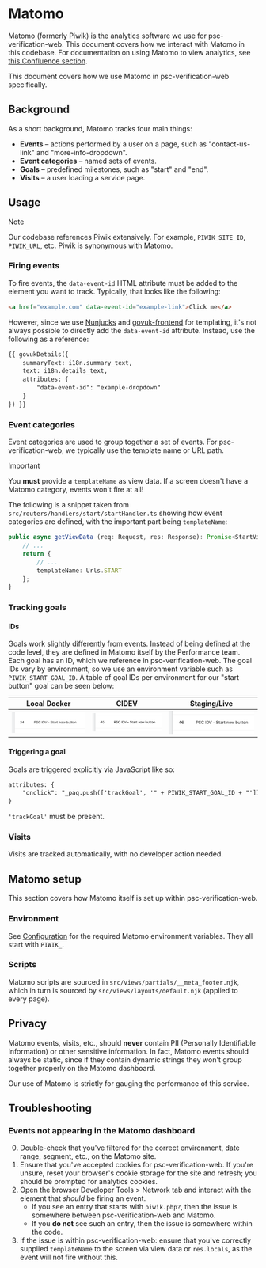 # Matomo
Matomo (formerly Piwik) is the analytics software we use for psc-verification-web. This document covers how we interact with Matomo in this codebase. For documentation on using Matomo to view analytics, see [this Confluence section](https://companieshouse.atlassian.net/wiki/spaces/S5/pages/1929183485/Piwik+Matomo#Using-Piwik%2FMatomo).

This document covers how we use Matomo in psc-verification-web specifically.

## Background
As a short background, Matomo tracks four main things:

* **Events** – actions performed by a user on a page, such as "contact-us-link" and "more-info-dropdown".
* **Event categories** – named sets of events.
* **Goals** – predefined milestones, such as "start" and "end".
* **Visits** – a user loading a service page.

## Usage

> [!NOTE]  
> Our codebase references Piwik extensively. For example, `PIWIK_SITE_ID`, `PIWIK_URL`, etc. Piwik is synonymous with Matomo.

### Firing events
To fire events, the `data-event-id` HTML attribute must be added to the element you want to track. Typically, that looks like the following:

```html
<a href="example.com" data-event-id="example-link">Click me</a>
```

However, since we use [Nunjucks](https://mozilla.github.io/nunjucks/) and [govuk-frontend](https://github.com/alphagov/govuk-frontend) for templating, it's not always possible to directly add the `data-event-id` attribute. Instead, use the following as a reference:

```html
{{ govukDetails({
    summaryText: i18n.summary_text,
    text: i18n.details_text,
    attributes: {
        "data-event-id": "example-dropdown"
    }
}) }}
```

### Event categories
Event categories are used to group together a set of events. For psc-verification-web, we typically use the template name or URL path.

> [!IMPORTANT]  
> You **must** provide a `templateName` as view data. If a screen doesn't have a Matomo category, events won't fire at all!

The following is a snippet taken from `src/routers/handlers/start/startHandler.ts` showing how event categories are defined, with the important part being `templateName`:

```ts
public async getViewData (req: Request, res: Response): Promise<StartViewData> {
    // ...
    return {
        // ...
        templateName: Urls.START
    };
}
```

### Tracking goals

#### IDs
Goals work slightly differently from events. Instead of being defined at the code level, they are defined in Matomo itself by the Performance team. Each goal has an ID, which we reference in psc-verification-web. The goal IDs vary by environment, so we use an environment variable such as `PIWIK_START_GOAL_ID`. A table of goal IDs per environment for our "start button" goal can be seen below:

| Local Docker | CIDEV | Staging/Live |
|:------------:|:-----:|:------------:|
| ![Local Docker](images/matomo-docker.png) | ![CIDEV](images/matomo-cidev.png) | ![Staging/Live](images/matomo-staging.png) |

#### Triggering a goal
Goals are triggered explicitly via JavaScript like so:

```html
attributes: {
    "onclick": "_paq.push(['trackGoal', '" + PIWIK_START_GOAL_ID + "'])"
}
```

`'trackGoal'` must be present.

### Visits
Visits are tracked automatically, with no developer action needed.

## Matomo setup
This section covers how Matomo itself is set up within psc-verification-web.

### Environment
See [Configuration](/README.md#configuration) for the required Matomo environment variables. They all start with `PIWIK_`.

### Scripts
Matomo scripts are sourced in `src/views/partials/__meta_footer.njk`, which in turn is sourced by `src/views/layouts/default.njk` (applied to every page).

## Privacy
Matomo events, visits, etc., should **never** contain PII (Personally Identifiable Information) or other sensitive information. In fact, Matomo events should always be static, since if they contain dynamic strings they won't group together properly on the Matomo dashboard.

Our use of Matomo is strictly for gauging the performance of this service.

## Troubleshooting

### Events not appearing in the Matomo dashboard
0. Double-check that you've filtered for the correct environment, date range, segment, etc., on the Matomo site.
1. Ensure that you've accepted cookies for psc-verification-web. If you're unsure, reset your browser's cookie storage for the site and refresh; you should be prompted for analytics cookies.
2. Open the browser Developer Tools > Network tab and interact with the element that *should* be firing an event.
    - If you see an entry that starts with `piwik.php?`, then the issue is somewhere between psc-verification-web and Matomo.
    - If you **do not** see such an entry, then the issue is somewhere within the code.
3. If the issue is within psc-verification-web: ensure that you've correctly supplied `templateName` to the screen via view data or `res.locals`, as the event will not fire without this.
